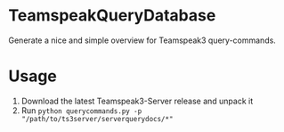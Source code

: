 TeamspeakQueryDatabase
======================
Generate a nice and simple overview for Teamspeak3 query-commands.

# Usage
1. Download the latest Teamspeak3-Server release and unpack it
2. Run `python querycommands.py -p "/path/to/ts3server/serverquerydocs/*"`
